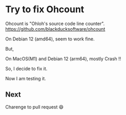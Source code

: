 
Try to fix Ohcount
=======

Ohcount is "Ohloh's source code line counter".
https://github.com/blackducksoftware/ohcount

On Debian 12 (amd64),  seem to work fine.

But,

On MacOS(M1) and Debian 12 (arm64), mostly Crash !!

So, I decide to fix it.

Now I am testing it.

Next
-------
Charenge to pull request 😄
